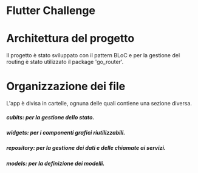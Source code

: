 # Flutter Challenge

# Architettura del progetto

Il progetto è stato sviluppato con il pattern BLoC e per la gestione del routing è stato utilizzato
il package 'go_router'.

# Organizzazione dei file

L'app è divisa in cartelle, ognuna delle quali contiene una sezione diversa.

##### cubits: per la gestione dello stato.

##### widgets: per i componenti grafici riutilizzabili.

##### repository: per la gestione dei dati e delle chiamate ai servizi.

##### models: per la definizione dei modelli.
